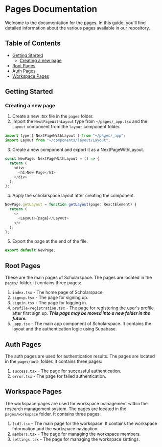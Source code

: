 # Pages Documentation

Welcome to the documentation for the pages. In this guide, you'll find detailed information about the various pages available in our repository.

## Table of Contents
- [Getting Started](#getting-started)
  - [Creating a new page](#creating-a-new-page)
- [Root Pages](#root-pages)
- [Auth Pages](#auth-pages)
- [Workspace Pages](#workspace-pages)

## Getting Started
### Creating a new page

1. Create a new .tsx file in the `pages` folder.
2. Import the ```NextPageWithLayout``` type from `~/pages/_app.tsx` and the ```Layout``` component from the ```layout``` component folder.

```js
import type { NextPageWithLayout } from "~/pages/_app";
import Layout from "~/components/layout/Layout";
```
3. Create a new component and export it as a NextPageWithLayout.

```js
const NewPage: NextPageWithLayout = () => {
  return (
    <div>
      <h1>New Page</h1>
    </div>
  );
};
```
4. Apply the scholarspace layout after creating the component.

```js
NewPage.getLayout = function getLayout(page: ReactElement) {
  return (
    <>
      <Layout>{page}</Layout>
    </>
  );
};
```
5. Export the page at the end of the file.

```js
export default NewPage;
```
## Root Pages
These are the main pages of Scholarspace. The pages are located in the `pages/` folder. It contains three pages:

1. `index.tsx` - The home page of Scholarspace.
2. `signup.tsx` - The page for signing up.
3. `signin.tsx` - The page for logging in.
4. `profile-registration.tsx` - The page for registering the user's profile after first sign up. ***This page may be moved into a new folder in the future.***
5. `_app.tsx` - The main app component of Scholarspace. It contains the layout and the authentication logic using Supabase.

## Auth Pages
The auth pages are used for authentication results. The pages are located in the `pages/auth` folder. It contains three pages:

1. `success.tsx` - The page for successful authentication.
2. `error.tsx` - The page for failed authentication.

## Workspace Pages
The workspace pages are used for workspace management within the research management system. The pages are located in the `pages/workspace` folder. It contains three pages:

1.  `[id].tsx` - The main page for the workspace. It contains the workspace information and the workspace navigation.
2. `members.tsx` - The page for managing the workspace members.
3. `settings.tsx` - The page for managing the workspace settings.
